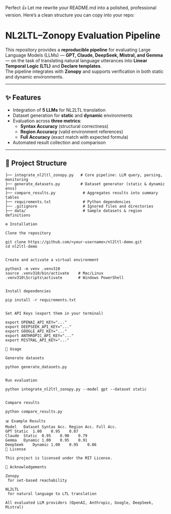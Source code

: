 Perfect 👍 Let me rewrite your README.md into a polished, professional version.
Here’s a clean structure you can copy into your repo:

# NL2LTL–Zonopy Evaluation Pipeline

This repository provides a **reproducible pipeline** for evaluating Large Language Models (LLMs) — **GPT, Claude, DeepSeek, Mistral, and Gemma** — on the task of translating natural language utterances into **Linear Temporal Logic (LTL)** and **Declare templates**.  
The pipeline integrates with **Zonopy** and supports verification in both static and dynamic environments.

---

## ✨ Features
- Integration of **5 LLMs** for NL2LTL translation
- Dataset generation for **static** and **dynamic** environments
- Evaluation across **three metrics**:
  - **Syntax Accuracy** (structural correctness)
  - **Region Accuracy** (valid environment references)
  - **Full Accuracy** (exact match with expected formula)
- Automated result collection and comparison

---

## 📂 Project Structure
```plaintext
├── integrate_nl2ltl_zonopy.py   # Core pipeline: LLM query, parsing, monitoring
├── generate_datasets.py         # Dataset generator (static & dynamic envs)
├── compare_results.py            # Aggregates results into summary tables
├── requirements.txt              # Python dependencies
├── .gitignore                    # Ignored files and directories
├── data/                         # Sample datasets & region definitions

⚙️ Installation

Clone the repository

git clone https://github.com/<your-username>/nl2ltl-demo.git
cd nl2ltl-demo


Create and activate a virtual environment

python3 -m venv .venv310
source .venv310/bin/activate    # Mac/Linux
.venv310\Scripts\activate       # Windows PowerShell


Install dependencies

pip install -r requirements.txt


Set API Keys (export them in your terminal)

export OPENAI_API_KEY="..."
export DEEPSEEK_API_KEY="..."
export GOOGLE_API_KEY="..."
export ANTHROPIC_API_KEY="..."
export MISTRAL_API_KEY="..."

🚀 Usage

Generate datasets

python generate_datasets.py


Run evaluation

python integrate_nl2ltl_zonopy.py --model gpt --dataset static


Compare results

python compare_results.py

📊 Example Results
Model	Dataset	Syntax Acc.	Region Acc.	Full Acc.
GPT	Static	1.00	0.95	0.87
Claude	Static	0.95	0.90	0.79
Gemma	Dynamic	1.00	0.95	0.91
DeepSeek	Dynamic	1.00	0.95	0.86
📜 License

This project is licensed under the MIT License.

🙌 Acknowledgements

Zonopy
 for set-based reachability

NL2LTL
 for natural language to LTL translation

All evaluated LLM providers (OpenAI, Anthropic, Google, DeepSeek, Mistral)

